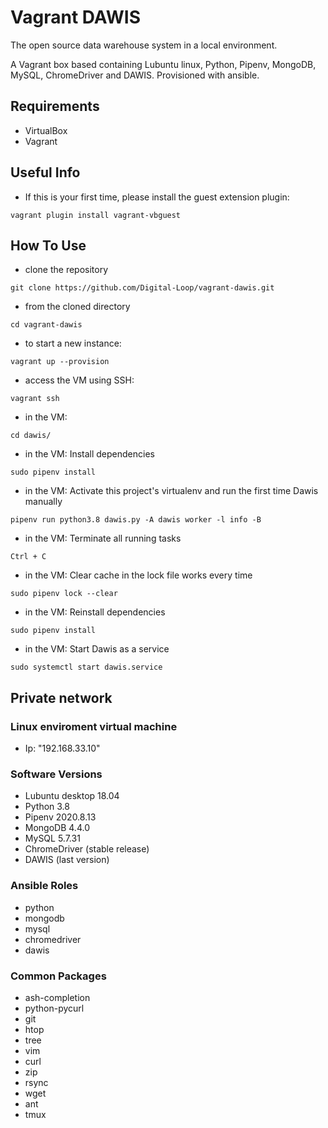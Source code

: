 # Vagrant DAWIS

The open source data warehouse system in a local environment.

A Vagrant box based containing Lubuntu linux, Python, Pipenv, MongoDB, MySQL, ChromeDriver and DAWIS. Provisioned with ansible.

## Requirements

* VirtualBox
* Vagrant

## Useful Info

* If this is your first time, please install the guest extension plugin:

```shell
vagrant plugin install vagrant-vbguest
```

## How To Use

* clone the repository

```shell
git clone https://github.com/Digital-Loop/vagrant-dawis.git
```

* from the cloned directory

```shell
cd vagrant-dawis
```

* to start a new instance:

```shell
vagrant up --provision
```

* access the VM using SSH:

```shell
vagrant ssh
```

* in the VM:

```shell
cd dawis/
```

* in the VM: Install dependencies

```shell
sudo pipenv install
```

* in the VM: Activate this project's virtualenv and run the first time Dawis manually

```shell
pipenv run python3.8 dawis.py -A dawis worker -l info -B
```

* in the VM: Terminate all running tasks

```shell
Ctrl + C
```

* in the VM: Clear cache in the lock file works every time

```shell
sudo pipenv lock --clear
```

* in the VM: Reinstall dependencies

```shell
sudo pipenv install
```

* in the VM: Start Dawis as a service

```shell
sudo systemctl start dawis.service
```

## Private network

### Linux enviroment virtual machine

- Ip: "192.168.33.10"

### Software Versions

 - Lubuntu desktop 18.04
 - Python 3.8
 - Pipenv 2020.8.13
 - MongoDB 4.4.0
 - MySQL 5.7.31
 - ChromeDriver (stable release)
 - DAWIS (last version)

### Ansible Roles

- python
- mongodb
- mysql
- chromedriver
- dawis

### Common Packages

 - ash-completion
 - python-pycurl
 - git
 - htop
 - tree
 - vim
 - curl
 - zip
 - rsync
 - wget
 - ant
 - tmux
